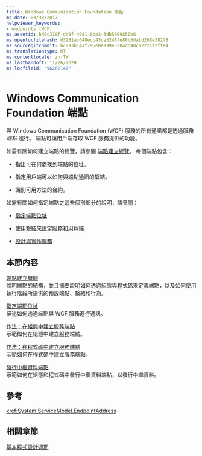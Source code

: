 ```yaml
---
title: Windows Communication Foundation 端點
ms.date: 03/30/2017
helpviewer_keywords:
- endpoints [WCF]
ms.assetid: bd0c310f-dd9f-4081-9be2-3db5909850b6
ms.openlocfilehash: d3281ac648ecb43ce5248fe86b6da1d268e382f8
ms.sourcegitcommit: bc293b14af795e0e999e3304dd40c0222cf2ffe4
ms.translationtype: MT
ms.contentlocale: zh-TW
ms.lasthandoff: 11/26/2020
ms.locfileid: "96262147"
---
```

# <a name="windows-communication-foundation-endpoints"></a>Windows Communication Foundation 端點

與 Windows Communication Foundation (WCF) 服務的所有通訊都是透過服務 *端點* 進行。 端點可讓用戶端存取 WCF 服務提供的功能。  
  
 如需有關如何建立端點的總覽，請參閱 [端點建立總覽](endpoint-creation-overview.md)。 每個端點包含：  
  
- 指出可在何處找到端點的位址。  
  
- 指定用戶端可以如何與端點通訊的繫結。  
  
- 識別可用方法的合約。  
  
 如需有關如何指定端點之這些個別部分的說明，請參閱：  
  
- [指定端點位址](specifying-an-endpoint-address.md)  
  
- [使用繫結來設定服務和用戶端](using-bindings-to-configure-services-and-clients.md)  
  
- [設計與實作服務](designing-and-implementing-services.md)  
  
## <a name="in-this-section"></a>本節內容  

 [端點建立概觀](endpoint-creation-overview.md)  
 說明端點的結構，並且摘要說明如何透過組態與程式碼來定義端點，以及如何使用執行階段所提供的預設端點、繫結和行為。  
  
 [指定端點位址](specifying-an-endpoint-address.md)  
 描述如何透過端點與 WCF 服務進行通訊。  
  
 [作法：在組態中建立服務端點](./feature-details/how-to-create-a-service-endpoint-in-configuration.md)  
 示範如何在組態中建立服務端點。  
  
 [作法：在程式碼中建立服務端點](./feature-details/how-to-create-a-service-endpoint-in-code.md)  
 示範如何在程式碼中建立服務端點。  
  
 [發行中繼資料端點](publishing-metadata-endpoints.md)  
 示範如何在組態和程式碼中發行中繼資料端點，以發行中繼資料。  
  
## <a name="reference"></a>參考  

 <xref:System.ServiceModel.EndpointAddress>  
  
## <a name="related-sections"></a>相關章節  

 [基本程式設計週期](basic-programming-lifecycle.md)
